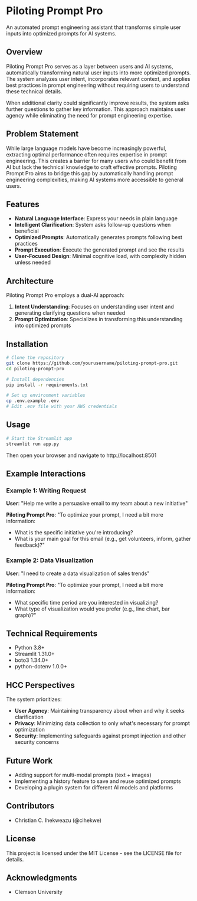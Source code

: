 # Piloting Prompt Pro

An automated prompt engineering assistant that transforms simple user inputs into optimized prompts for AI systems.

## Overview

Piloting Prompt Pro serves as a layer between users and AI systems, automatically transforming natural user inputs into more optimized prompts. The system analyzes user intent, incorporates relevant context, and applies best practices in prompt engineering without requiring users to understand these technical details.

When additional clarity could significantly improve results, the system asks further questions to gather key information. This approach maintains user agency while eliminating the need for prompt engineering expertise.

## Problem Statement

While large language models have become increasingly powerful, extracting optimal performance often requires expertise in prompt engineering. This creates a barrier for many users who could benefit from AI but lack the technical knowledge to craft effective prompts. Piloting Prompt Pro aims to bridge this gap by automatically handling prompt engineering complexities, making AI systems more accessible to general users.

## Features

- **Natural Language Interface**: Express your needs in plain language
- **Intelligent Clarification**: System asks follow-up questions when beneficial
- **Optimized Prompts**: Automatically generates prompts following best practices
- **Prompt Execution**: Execute the generated prompt and see the results
- **User-Focused Design**: Minimal cognitive load, with complexity hidden unless needed

## Architecture

Piloting Prompt Pro employs a dual-AI approach:
1. **Intent Understanding**: Focuses on understanding user intent and generating clarifying questions when needed
2. **Prompt Optimization**: Specializes in transforming this understanding into optimized prompts

## Installation

```bash
# Clone the repository
git clone https://github.com/yourusername/piloting-prompt-pro.git
cd piloting-prompt-pro

# Install dependencies
pip install -r requirements.txt

# Set up environment variables
cp .env.example .env
# Edit .env file with your AWS credentials
```

## Usage

```bash
# Start the Streamlit app
streamlit run app.py
```

Then open your browser and navigate to http://localhost:8501

## Example Interactions

### Example 1: Writing Request
**User**: "Help me write a persuasive email to my team about a new initiative"

**Piloting Prompt Pro**: "To optimize your prompt, I need a bit more information:
- What is the specific initiative you're introducing?
- What is your main goal for this email (e.g., get volunteers, inform, gather feedback)?"

### Example 2: Data Visualization
**User**: "I need to create a data visualization of sales trends"

**Piloting Prompt Pro**: "To optimize your prompt, I need a bit more information:
- What specific time period are you interested in visualizing?
- What type of visualization would you prefer (e.g., line chart, bar graph)?"

## Technical Requirements

- Python 3.8+
- Streamlit 1.31.0+
- boto3 1.34.0+
- python-dotenv 1.0.0+

## HCC Perspectives

The system prioritizes:
- **User Agency**: Maintaining transparency about when and why it seeks clarification
- **Privacy**: Minimizing data collection to only what's necessary for prompt optimization
- **Security**: Implementing safeguards against prompt injection and other security concerns

## Future Work

- Adding support for multi-modal prompts (text + images)
- Implementing a history feature to save and reuse optimized prompts
- Developing a plugin system for different AI models and platforms

## Contributors

- Christian C. Ihekweazu (@cihekwe)

## License

This project is licensed under the MIT License - see the LICENSE file for details.

## Acknowledgments

- Clemson University